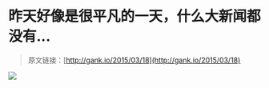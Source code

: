 # 昨天好像是很平凡的一天，什么大新闻都没有...

> 原文链接：[http://gank.io/2015/03/18](http://gank.io/2015/03/18)

![](http://gallery.tinyletterapp.com/57d4f133e76db11f2b69783423182a7b0784c383/images/29faa11b-a356-49c9-bb10-582816fbb954.jpg)

